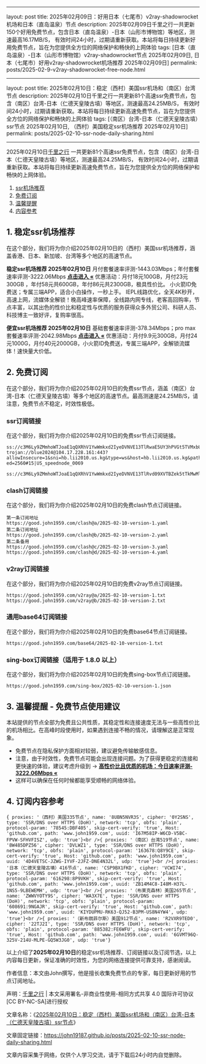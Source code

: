 
---
layout: post
title: 2025年02月09日：好用日本（七尾市）v2ray-shadowrocket机场和日本（直岛温泉）节点
description:  2025年02月09日千里之行一共更新150个好用免费节点，包含日本（直岛温泉）-日本（山形市博物馆）等地区，测速最高16.17MB/S， 有效时间24小时，过期请重新获取。本站将每日持续更新好用免费节点，旨在为您提供全方位的网络保护和畅快的上网体验
tags: [日本（直岛温泉）-日本（山形市博物馆）v2ray-shadowrocket节点 2025年02月09日, 日本（七尾市）好用v2ray-shadowrocket机场推荐 2025年02月09日]
permalink: posts/2025-02-9-v2ray-shadowrocket-free-node.html

---
layout: post
title: 2025年02月10日：稳定（西村）美国ssr机场和（南区）台湾节点
description:  2025年02月10日千里之行一共更新81个高速ssr免费节点，包含（南区）台湾-日本（仁德天皇陵古墳）等地区，测速最高24.25MB/S， 有效时间24小时，过期请重新获取。本站将每日持续更新高速免费节点，旨在为您提供全方位的网络保护和畅快的上网体验
tags: [（南区）台湾-日本（仁德天皇陵古墳）ssr节点 2025年02月10日, （西村）美国稳定ssr机场推荐 2025年02月10日]
permalink: posts/2025-02-10-ssr-node-daily-sharing.html

---


2025年02月10日[千里之行](https://john19187.github.io) 一共更新81个高速ssr免费节点，包含（南区）台湾-日本（仁德天皇陵古墳）等地区，测速最高24.25MB/S， 有效时间24小时，过期请重新获取。本站将每日持续更新高速免费节点，旨在为您提供全方位的网络保护和畅快的上网体验。

1. [ssr机场推荐](#1-稳定ssr机场推荐)
2. [免费订阅](#2-免费订阅)
3. [温馨提醒](#3-温馨提醒---免费节点使用建议)
4. [内容参考](#4-订阅内容参考)

## 1. 稳定ssr机场推荐

在这个部分，我们将为你介绍2025年02月10日的（西村）美国ssr机场推荐，涵盖香港、日本、新加坡、台湾等多个地区的高速节点。

<div class="good cat1"><strong>稳定ssr机场推荐 2025年02月10日</strong> 月付套餐速率评测-1443.03Mbps；年付套餐速率评测-3222.06Mbps <strong><a href="https://good.john1959.com/lepl/2025-02-10" target="_blank">点击进入 «</a></strong> 优惠活动：月付18元100GB，月付23元300GB ，年付58元共600GB，年付86元共2300GB，极具性价比。 小火箭ID免费送；专属三端APP，适合小白操作，一秒上手。 IEPL线路优化，全天4K秒开，高速上网，流媒体全解锁！晚高峰速率保障，全线路内网专线，老客高回购率，节点丰富，以其出色的性价比和稳定性与优质的服务获得众多外贸公司、科研人员、科技博主一致好评，复购率很高。</div><div class="good cat2">

<strong>便宜ssr机场推荐 2025年02月10日</strong> 基础套餐速率评测-378.34Mbps；pro max套餐速率评测-2042.98Mbps <strong><a href="https://good.john1959.com/cheap/2025-02-10" target="_blank">点击进入 «</a></strong> 优惠活动：月付9.9元300GB，月付24元1000G，月付40元2000GB，小火箭ID免费送，专属三端APP，全解锁流媒体！速快量大价低。</div>

## 2. 免费订阅

在这个部分，我们将为你介绍2025年02月10日的免费ssr节点，涵盖（南区）台湾-日本（仁德天皇陵古墳）等多个地区的高速节点。最高测速是24.25MB/S，请注意，免费节点不稳定，时效性极低。

### ssr订阅链接

在这个部分，我们将为你介绍2025年02月10日的免费ssr节点订阅链接。

```
ss://c3M6Ly9ZMmhoWTJoaE1qQXRhV1YwWmkxd2IyeDVNVE13TlRwaE5UY3hPVGt5TVMxbU16QTRMVFJrTVRJdFlXUXlaaTB5TnpneU5qZ3hOakJtTldZ@free.2weradf:36571#7%7C%F0%9F%87%B9%F0%9F%87%B7%20%E5%9C%9F%E8%80%B3%E5%85%B6%2001%20%7C%201x%20TR
trojan://blue2024@104.17.228.161:443?allowInsecure=1&sni=hb.lii2010.us.kg&type=ws&host=hb.lii2010.us.kg&path=/?ed=2560#15|US_speednode_0069
                               ss://c3M6Ly9ZMmhoWTJoaE1qQXRhV1YwWmkxd2IyeDVNVE13TlRvd09XVTBZek5tTkMwMllUZzVMVFJrTVRndFlqaGlZUzFoTmpCak5HVTNaV1ZpTXpn@free.2weradf:36141#7%7C%F0%9F%87%AD%F0%9F%87%B0%20%E9%A6%99%E6%B8%AF%2001%20%7C%201x%20HK
```

### clash订阅链接

在这个部分，我们将为你介绍2025年02月10日的免费clash节点订阅链接。

```
第一条订阅地址
https://good.john1959.com/clash@a/2025-02-10-version-1.yaml
第二条订阅地址
https://good.john1959.com/clash@b/2025-02-10-version-2.yaml
第二条备用
https://good.john1959.com/clash@c/2025-02-10-version-3.yaml
https://good.john1959.com/clash@d/2025-02-10-version-4.yaml
```

### v2ray订阅链接

在这个部分，我们将为你介绍2025年02月10日的免费v2ray节点订阅链接。

```
https://good.john1959.com/v2ray@a/2025-02-10-version-1.txt
https://good.john1959.com/v2ray@b/2025-02-10-version-2.txt
```

### 通用base64订阅链接

在这个部分，我们将为你介绍2025年02月10日的免费base64节点订阅链接。

```
https://good.john1959.com/base64/2025-02-10-version-1.txt
```

### sing-box订阅链接（适用于 1.8.0 以上）

在这个部分，我们将为你介绍2025年02月10日的免费sing-box节点订阅链接。

```
https://good.john1959.com/sing-box/2025-02-10-version-1.json
```

## 3. 温馨提醒 - 免费节点使用建议

本站提供的节点全部为免费且公共性质，其稳定性和连接速度无法与一些高性价比的机场相比。在高峰时段使用时，如果遇到连接不畅的情况，请理解这是正常现象。

- 免费节点在隐私保护方面相对较弱，建议避免传输敏感信息。
- 注意，由于时效性，免费节点可能会出现连接问题。为了获得更稳定的连接和更快速的体验，建议考虑升级到 → <strong>[高性价比且优质的机场：今日速率评测- 3222.06Mbps «](https://good.john1959.com/lepl/2025-02-10)</strong>
- 这样可以确保在任何时候都能享受顺畅的网络体验。

## 4. 订阅内容参考

```
{ proxies: '（西村）美国335节点', name: '8UBN5NVR3S', cipher: '0Y2SNS', type: 'SSR/DNS over HTTPS (DoH)', network: 'tcp', obfs: 'plain', protocol-param: '78545:DBF405', skip-cert-verify: 'true', Host: 'github.com', path: 'www.john1959.com', uuid: 'I67M58IP-W6CD-V5BC-FPVW-SFHVFISZ', udp: 'true'}<br />{ proxies: '（南区）台湾519节点', name: '8W485DPZ56', cipher: 'DVLWZ1', type: 'SSR/DNS over HTTPS (DoH)', network: 'tcp', obfs: 'plain', protocol-param: '163678:Q8Y9CE', skip-cert-verify: 'true', Host: 'github.com', path: 'www.john1959.com', uuid: '4D4VETSC-JZWG-IYVF-2JFZ-DNE4N32L', udp: 'true'}<br />{ proxies: '日本（仁德天皇陵古墳）416节点', name: 'CSP9BX1FKD', cipher: 'VCWI74', type: 'SSR/DNS over HTTPS (DoH)', network: 'tcp', obfs: 'plain', protocol-param: '616298:8P9VKH', skip-cert-verify: 'true', Host: 'github.com', path: 'www.john1959.com', uuid: 'ZB14M4C8-I48M-H37L-1NS5-9LBEWEMH', udp: 'true'}<br />{ proxies: '（布莱克森林）美国265节点', name: 'ZWWVYOTY9S', cipher: 'WA3X7E', type: 'SSR/DNS over HTTPS (DoH)', network: 'tcp', obfs: 'plain', protocol-param: '608691:9NGAJR', skip-cert-verify: 'true', Host: 'github.com', path: 'www.john1959.com', uuid: 'KIYDUPMU-RK63-QJ52-B3PM-US8N4YW4', udp: 'true'}<br />{ proxies: '（新布朗菲尔斯）美国912节点', name: 'R2VXR9TED0', cipher: '22TJ2I', type: 'SSR/DNS over HTTPS (DoH)', network: 'tcp', obfs: 'plain', protocol-param: '885382:FE6WFU', skip-cert-verify: 'true', Host: 'github.com', path: 'www.john1959.com', uuid: '6GVMT96Q-325V-214U-MLPE-GQ5W3JG0', udp: 'true'}
```

以上介绍了<strong>2025年02月10日</strong>的稳定ssr机场推荐、订阅链接以及订阅节选，以上内容每日更新，保证准确的时效性，为您的网络连接提供可靠支持，感谢阅读。

作者信息：本文由John撰写，他是擅长收集免费节点的专家，每日更新好用的节点订阅地址。

声明：[千里之行](https://john19187.github.io) | 本文采用署名-非商业性使用-相同方式共享 4.0 国际许可协议[CC BY-NC-SA]进行授权

文章名称：《[2025年02月10日：稳定（西村）美国ssr机场和（南区）台湾-日本（仁德天皇陵古墳）ssr节点](https://john19187.github.io/posts/2025-02-10-ssr-node-daily-sharing.html)》

文章固定链接：https://john19187.github.io/posts/2025-02-10-ssr-node-daily-sharing.html


文章内容采集于网络，仅供个人学习交流，请于下载后24小时内自觉删除。




